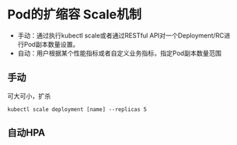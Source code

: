 # Pod的扩缩容 Scale机制
- 手动：通过执行kubectl scale或者通过RESTful API对一个Deployment/RC进行Pod副本数量设置。
- 自动：用户根据某个性能指标或者自定义业务指标，指定Pod副本数量范围

## 手动 
可大可小，扩杀
```
kubectl scale deployment [name] --replicas 5
```

## 自动HPA

